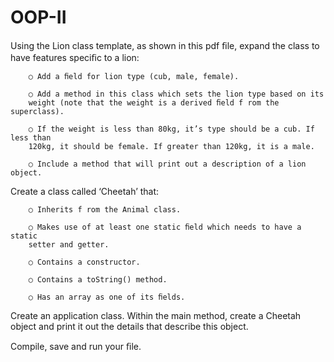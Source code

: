 # OOP-II

Using the Lion class template, as shown in this pdf ﬁle, expand the class to
have features speciﬁc to a lion:

        ○ Add a ﬁeld for lion type (cub, male, female).

        ○ Add a method in this class which sets the lion type based on its
        weight (note that the weight is a derived ﬁeld f rom the superclass).

        ○ If the weight is less than 80kg, it’s type should be a cub. If less than
        120kg, it should be female. If greater than 120kg, it is a male.

        ○ Include a method that will print out a description of a lion object.

Create a class called ‘Cheetah’ that:

        ○ Inherits f rom the Animal class.

        ○ Makes use of at least one static ﬁeld which needs to have a static
        setter and getter.

        ○ Contains a constructor.

        ○ Contains a toString() method.

        ○ Has an array as one of its ﬁelds.

Create an application class. Within the main method, create a Cheetah
object and print it out the details that describe this object.

Compile, save and run your ﬁle.

